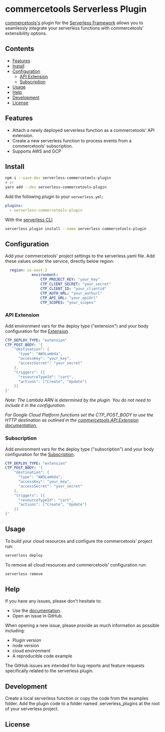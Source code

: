 # commercetools Serverless Plugin

[commercetools's](https://commercetools.com/) plugin for the [Serverless Framework](https://serverless.com) allows you to seamlessly integrate your serverless functions with commercetools' extensibility options.

## Contents

- [Features](#features)
- [Install](#install)
- [Configuration](#configuration)
  - [API Extension](#api-extension)
  - [Subscription](#subscription)
- [Usage](#usage)
- [Help](#help)
- [Development](#development)
- [License](#license)

## Features

- Attach a newly deployed serverless function as a commercetools' API extension.
- Create a new serverless function to process events from a commercetools' subscription.
- Supports AWS and GCP

## Install

```sh
npm i --save-dev serverless-commercetools-plugin
# or
yarn add --dev serverless-commercetools-plugin
```

Add the following plugin to your `serverless.yml`:

```yaml
plugins:
  - serverless-commercetools-plugin
```

With the [serverless CLI](https://www.serverless.com/framework/docs/providers/aws/cli-reference/plugin-install/)

```sh
serverless plugin install --name serverless-commercetools-plugin
```

## Configuration

Add your commercetools' project settings to the serverless.yaml file. Add these values under the service, directly below region:

```yaml
  region: us-east-2
            environment:
                CTP_PROJECT_KEY: "your_key"
                CTP_CLIENT_SECRET: "your_secret"
                CTP_CLIENT_ID: "your_clientid"
                CTP_AUTH_URL: "your_authurl"
                CTP_API_URL: "your_apiUrl"
                CTP_SCOPES: "your_scopes"
```

### API Extension

Add environment vars for the deploy type ("extension") and your body configuration for the [Extension](https://docs.commercetools.com/http-api-projects-api-extensions).

```yaml
CTP_DEPLOY_TYPE: "extension"
CTP_POST_BODY: '{
    "destination": {
      "type": "AWSLambda",
      "accessKey": "your_key",
      "accessSecret": "your_secret"
    },
    "triggers": [{
      "resourceTypeId": "cart",
      "actions": ["Create", "Update"]
    }]
}'
```

_Note: The Lambda ARN is determined by the plugin. You do not need to include it in the configuration._

_For Google Cloud Platform functions set the CTP_POST_BODY to use the HTTP destination as outlined in the [commercetools API Extension documentation.](https://docs.commercetools.com/api/projects/api-extensions#http-destination)_

### Subscription

Add environment vars for the deploy type ("subscription") and your body configuration for the [Subscription](https://docs.commercetools.com/http-api-projects-subscriptions).

```yaml
CTP_DEPLOY_TYPE: "extension"
CTP_POST_BODY: '{
    "destination": {
      "type": "AWSLambda",
      "accessKey": "your_key",
      "accessSecret": "your_secret"
    },
    "triggers": [{
      "resourceTypeId": "cart",
      "actions": ["Create", "Update"]
    }]
}'
```

## Usage

To build your cloud resources and configure the commercetools' project run:

```sh
serverless deploy
```

To remove all cloud resources and commercetools' configuration run:

```sh
serverless remove
```

## Help

If you have any issues, please don't hesitate to:

- Use the [documentation](https://docs.commercetools.com).
- Open an issue in GitHub.

When opening a new issue, please provide as much information as possible including:

- Plugin version
- node version
- cloud environment
- A reproducible code example

The GitHub issues are intended for bug reports and feature requests specifically related to the serverless plugin.

## Development

Create a local serverless function or copy the code from the examples folder. Add the plugin code to a folder named .serverless_plugins at the root of your serverless project.

## License
